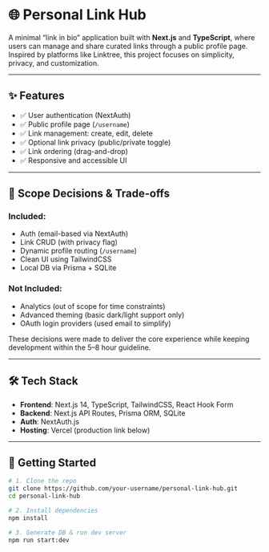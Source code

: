 # 🌐 Personal Link Hub

A minimal “link in bio” application built with **Next.js** and **TypeScript**, where users can manage and share curated links through a public profile page. Inspired by platforms like Linktree, this project focuses on simplicity, privacy, and customization.

---

## ✨ Features

- ✅ User authentication (NextAuth)
- ✅ Public profile page (`/username`)
- ✅ Link management: create, edit, delete
- ✅ Optional link privacy (public/private toggle)
- ✅ Link ordering (drag-and-drop)
- ✅ Responsive and accessible UI

---

## 📌 Scope Decisions & Trade-offs

### Included:

- Auth (email-based via NextAuth)
- Link CRUD (with privacy flag)
- Dynamic profile routing (`/username`)
- Clean UI using TailwindCSS
- Local DB via Prisma + SQLite

### Not Included:

- Analytics (out of scope for time constraints)
- Advanced theming (basic dark/light support only)
- OAuth login providers (used email to simplify)

These decisions were made to deliver the core experience while keeping development within the 5–8 hour guideline.

---

## 🛠️ Tech Stack

- **Frontend**: Next.js 14, TypeScript, TailwindCSS, React Hook Form
- **Backend**: Next.js API Routes, Prisma ORM, SQLite
- **Auth**: NextAuth.js
- **Hosting**: Vercel (production link below)

---

## 🚀 Getting Started

```bash
# 1. Clone the repo
git clone https://github.com/your-username/personal-link-hub.git
cd personal-link-hub

# 2. Install dependencies
npm install

# 3. Generate DB & run dev server
npm run start:dev
```

